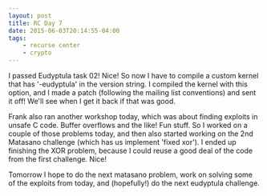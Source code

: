 ```yaml
---
layout: post
title: RC Day 7
date: 2015-06-03T20:14:55-04:00
tags:
    - recurse center
    - crypto
---
```


I passed Eudyptula task 02! Nice! So now I have to compile a custom kernel
that has '-eudyptula' in the version string. I compiled the kernel with
this option, and I made a patch (following the mailing list conventions)
and sent it off! We'll see when I get it back if that was good.

Frank also ran another workshop today, which was about finding exploits in
unsafe C code. Buffer overflows and the like! Fun stuff. So I worked on
a couple of those problems today, and then also started working on the 2nd
Matasano challenge (which has us implement 'fixed xor'). I ended up
finishing the XOR problem, because I could reuse a good deal of the code
from the first challenge. Nice!

Tomorrow I hope to do the next matasano problem, work on solving some of
the exploits from today, and (hopefully!) do the next eudyptula challenge.
